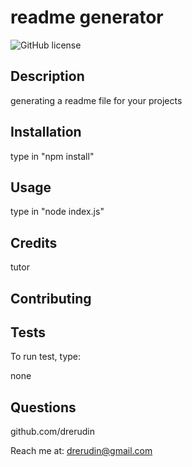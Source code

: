 # readme generator
![GitHub license](https://img.shields.io/badge/license-MIT-blue.svg)

## Description

generating a readme file for your projects

## Installation

type in "npm install"

## Usage

type in "node index.js"

## Credits

tutor

## Contributing



## Tests
To run test, type:

none

## Questions

github.com/drerudin

Reach me at: drerudin@gmail.com
